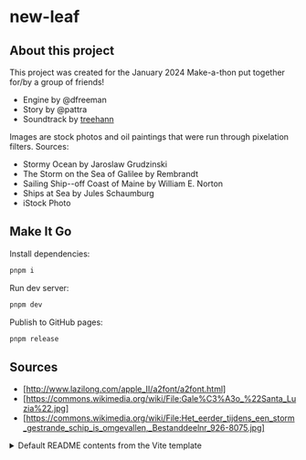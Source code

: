 # new-leaf

## About this project

This project was created for the January 2024 Make-a-thon put together for/by a group of friends!

* Engine by @dfreeman
* Story by @pattra
* Soundtrack by [treehann](https://treehann.bandcamp.com/music)

Images are stock photos and oil paintings that were run through pixelation filters. Sources:

* Stormy Ocean by Jaroslaw Grudzinski
* The Storm on the Sea of Galilee by Rembrandt
* Sailing Ship--off Coast of Maine by William E. Norton
* Ships at Sea by Jules Schaumburg
* iStock Photo

## Make It Go

Install dependencies:

```sh
pnpm i
```

Run dev server:

```sh
pnpm dev
```

Publish to GitHub pages:

```sh
pnpm release
```

## Sources

- [http://www.lazilong.com/apple_II/a2font/a2font.html]
- [https://commons.wikimedia.org/wiki/File:Gale%C3%A3o_%22Santa_Luzia%22.jpg]
- [https://commons.wikimedia.org/wiki/File:Het_eerder_tijdens_een_storm_gestrande_schip_is_omgevallen,_Bestanddeelnr_926-8075.jpg]

<details>
<summary>Default README contents from the Vite template</summary>

This template provides a minimal setup to get React working in Vite with HMR and some ESLint rules.

Currently, two official plugins are available:

- [@vitejs/plugin-react](https://github.com/vitejs/vite-plugin-react/blob/main/packages/plugin-react/README.md) uses [Babel](https://babeljs.io/) for Fast Refresh
- [@vitejs/plugin-react-swc](https://github.com/vitejs/vite-plugin-react-swc) uses [SWC](https://swc.rs/) for Fast Refresh

## Expanding the ESLint configuration

If you are developing a production application, we recommend updating the configuration to enable type aware lint rules:

- Configure the top-level `parserOptions` property like this:

```js
export default {
  // other rules...
  parserOptions: {
    ecmaVersion: 'latest',
    sourceType: 'module',
    project: ['./tsconfig.json', './tsconfig.node.json'],
    tsconfigRootDir: __dirname,
  },
};
```

- Replace `plugin:@typescript-eslint/recommended` to `plugin:@typescript-eslint/recommended-type-checked` or `plugin:@typescript-eslint/strict-type-checked`
- Optionally add `plugin:@typescript-eslint/stylistic-type-checked`
- Install [eslint-plugin-react](https://github.com/jsx-eslint/eslint-plugin-react) and add `plugin:react/recommended` & `plugin:react/jsx-runtime` to the `extends` list

</details>